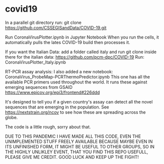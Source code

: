 # covid19
In a parallel git directory run: 
git clone https://github.com/CSSEGISandData/COVID-19.git

Run CoronaVirusPlotter.ipynb in Jupyter Notebook
When you run the cells, it automatically pulls  the lates COVID-19 build then processes it.

If you want the Italian Data:
add a folder called italy and run git clone inside there for the italian data: https://github.com/pcm-dpc/COVID-19
Run: CoronaVirusPlotter_Italy.ipynb

RT-PCR assay analysis:
I also added a new notebook: CoronaVirus_ProbeMap-PCRThermoPredictor.ipynb
This one has all the available PCR primers used throughout the world. It runs these against emerging sequences from GSAID https://www.epicov.org/epi3/frontend#226ddd

It's designed to tell you if a given country's assay can detect all the novel sequences that are emerging in the population. See https://nextstrain.org/ncov to see how these are spreading across the globe.

The code is a little rough, sorry about that.

DUE TO THIS PANDEMIC I HAVE MADE ALL THIS CODE, EVEN THE UNIMPLEMENTED STUFF FREELY AVAILABLE BECAUSE MAYBE EVEN IN ITS UNFINISHED FORM, IT MIGHT BE USEFUL TO OTHER GROUPS, SO IN THE HIGHLY UNLIKLEY EVENT, THAT YOU FIND THIS REPO USEFULL, PLEASE GIVE ME CREDIT. 
GOOD LUCK AND KEEP UP THE FIGHT!


